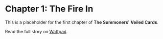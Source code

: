 # Chapter 1: The Fire In

This is a placeholder for the first chapter of **The Summoners' Veiled Cards**.

Read the full story on [Wattpad](https://www.wattpad.com/1528766096-the-summoners%27-veiled-cards-chapter-1-the-fire-in).
